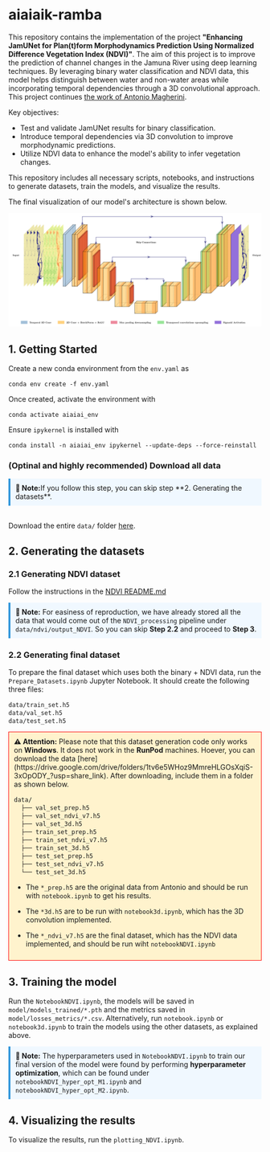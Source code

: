 # aiaiaik-ramba

This repository contains the implementation of the project **"Enhancing JamUNet for Plan(t)form Morphodynamics Prediction Using Normalized Difference Vegetation Index (NDVI)"**. The aim of this project is to improve the prediction of channel changes in the Jamuna River using deep learning techniques. By leveraging binary water classification and NDVI data, this model helps distinguish between water and non-water areas while incorporating temporal dependencies through a 3D convolutional approach. This project continues [the work of Antonio Magherini](https://github.com/antoniomagherini/jamunet-morpho-braided/).

Key objectives:
- Test and validate JamUNet results for binary classification.
- Introduce temporal dependencies via 3D convolution to improve morphodynamic predictions.
- Utilize NDVI data to enhance the model's ability to infer vegetation changes.

This repository includes all necessary scripts, notebooks, and instructions to generate datasets, train the models, and visualize the results.

The final visualization of our model's architecture is shown below.


![alt text](image.png)


## 1. Getting Started

Create a new conda environment from the `env.yaml` as

```
conda env create -f env.yaml
```

Once created, activate the environment with
```
conda activate aiaiai_env
```

Ensure `ipykernel` is installed with
```
conda install -n aiaiai_env ipykernel --update-deps --force-reinstall
```

### (Optinal and highly recommended) Download all data

<div style="border-left: 4px solid #3498db; padding: 10px; background-color: #f0f8ff;"><strong>📝 Note:</strong>If you follow this step, you can skip step **2. Generating the datasets**.</div> <br>

Download the entire `data/` folder [here](www.google.com).

## 2. Generating the datasets

### 2.1 Generating NDVI dataset

Follow the instructions in the [NDVI README.md](https://github.com/guin0x/aiaiaik-ramba/blob/main/NDVI_processing/README.md)

<div style="border-left: 4px solid #3498db; padding: 10px; background-color: #f0f8ff;">
  <strong>📝 Note:</strong> For easiness of reproduction, we have already stored all the data that would come out of the 
  <code>NDVI_processing</code> pipeline under <code>data/ndvi/output_NDVI</code>. 
  So you can skip <strong>Step 2.2</strong> and proceed to <strong>Step 3</strong>.
</div>

### 2.2 Generating final dataset

To prepare the final dataset which uses both the binary + NDVI data, run the `Prepare_Datasets.ipynb` Jupyter Notebook. It should create the following three files:
```
data/train_set.h5
data/val_set.h5
data/test_set.h5
```

<div style="border: 1px solid red; padding: 10px; background-color: #fff3cd;">
  <strong>⚠️ Attention:</strong> Please note that this dataset generation code only works on <strong>Windows</strong>. It does not work in the <strong>RunPod</strong> machines. Hoever, you can download the data [here](https://drive.google.com/drive/folders/1tv6e5WHoz9MmreHLGOsXqiS-3xOpODY_?usp=share_link). After downloading, include them in a folder as shown below.

  ```
  data/
    ├── val_set_prep.h5
    ├── val_set_ndvi_v7.h5
    ├── val_set_3d.h5
    ├── train_set_prep.h5
    ├── train_set_ndvi_v7.h5
    ├── train_set_3d.h5
    ├── test_set_prep.h5
    ├── test_set_ndvi_v7.h5
    └── test_set_3d.h5
  ```

  - The `*_prep.h5` are the original data from Antonio and should be run with `notebook.ipynb` to get his results.

- The `*3d.h5` are to be run with `notebook3d.ipynb`, which has the 3D convolution implemented.

- The `*_ndvi_v7.h5` are the final dataset, which has the NDVI data implemented, and should be run wiht `notebookNDVI.ipynb`
</div>

## 3. Training the model

Run the `NotebookNDVI.ipynb`, the models will be saved in `model/models_trained/*.pth` and the metrics saved in `model/losses_metrics/*.csv`. Alternatively, run `notebook.ipynb` or `notebook3d.ipynb` to train the models using the other datasets, as explained above.

<div style="border-left: 4px solid #3498db; padding: 10px; background-color: #f0f8ff;">
  <strong>📝 Note:</strong> The hyperparameters used in <code>NotebookNDVI.ipynb</code> to train our final version of the model 
  were found by performing <strong>hyperparameter optimization</strong>, which can be found under 
  <code>notebookNDVI_hyper_opt_M1.ipynb</code> and <code>notebookNDVI_hyper_opt_M2.ipynb</code>.
</div>


## 4. Visualizing the results

To visualize the results, run the `plotting_NDVI.ipynb`.
